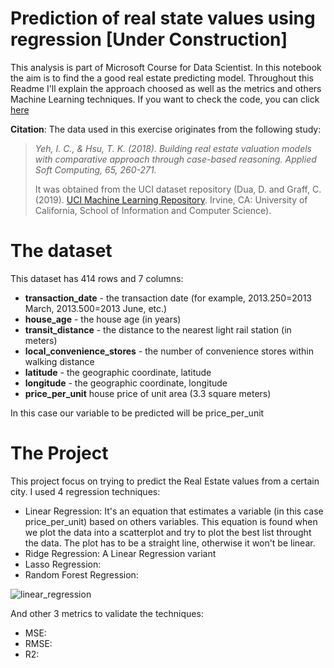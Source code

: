 # Prediction of real state values using regression [Under Construction]

This analysis is part of Microsoft Course for Data Scientist. In this notebook the aim is to find the a good real estate predicting model. Throughout this Readme I'll explain the approach choosed as well as the metrics and others Machine Learning techniques. If you want to check the code, you can click [here](https://github.com/LucasbFontes/RealEstate_Regression/blob/main/02%20-%20Real%20Estate%20Regression%20Challenge%20(1)%20(1).ipynb) 

**Citation**: The data used in this exercise originates from the following study:

> *Yeh, I. C., & Hsu, T. K. (2018). Building real estate valuation models with comparative approach through case-based reasoning. Applied Soft Computing, 65, 260-271.*
>
> It was obtained from the UCI dataset repository (Dua, D. and Graff, C. (2019). [UCI Machine Learning Repository]([http://archive.ics.uci.edu/ml). Irvine, CA: University of California, School of Information and Computer Science).

# The dataset

This dataset has 414 rows and 7 columns:

- **transaction_date** - the transaction date (for example, 2013.250=2013 March, 2013.500=2013 June, etc.)
- **house_age** - the house age (in years)
- **transit_distance** - the distance to the nearest light rail station (in meters)
- **local_convenience_stores** - the number of convenience stores within walking distance
- **latitude** - the geographic coordinate, latitude
- **longitude** - the geographic coordinate, longitude
- **price_per_unit** house price of unit area (3.3 square meters)

In this case our variable to be predicted will be price_per_unit


# The Project

This project focus on trying to predict the Real Estate values from a certain city. I used 4 regression techniques: 

 - Linear Regression: It's an equation that estimates a variable (in this case price_per_unit) based on others variables. This equation is found when we plot the data into a scatterplot and try to plot the best list throught the data. The plot has to be a straight line, otherwise it won't be linear.
 - Ridge Regression: A Linear Regression variant 
 - Lasso Regression:
 - Random Forest Regression:

![linear_regression](https://www.google.com/url?sa=i&url=https%3A%2F%2Fthenounproject.com%2Fterm%2Fregression-analysis%2F239043%2F&psig=AOvVaw2q4mV_iZdaQkhFmJ5F8kYM&ust=1617795238711000&source=images&cd=vfe&ved=0CAIQjRxqFwoTCNjFo4_D6e8CFQAAAAAdAAAAABAD)

And other 3 metrics to validate the techniques:

 - MSE:
 - RMSE:
 - R2:
